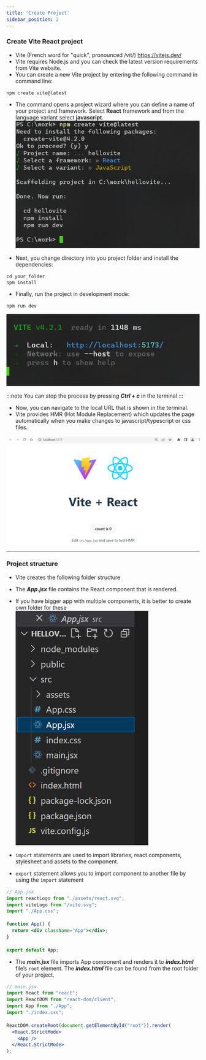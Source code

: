 ```yaml
---
title: 'Create Project'
sidebar_position: 2
---
```


### Create Vite React project

- Vite (French word for "quick", pronounced /vit/) https://vitejs.dev/
- Vite requires Node.js and you can check the latest version requirements from Vite website.
- You can create a new Vite project by entering the following command in command line:

```
npm create vite@latest
```
- The command opens a project wizard where you can define a name of your project and framework. Select **React** framework and from the language variant select **javascript**.
  ![Vite project](./img/create_vite1.png)

- Next, you change directory into you project folder and install the dependencies:

```
cd your_folder
npm install
```
- Finally, run the project in development mode:
```
npm run dev
```

![Vite Project](./img/create_vite2.png)

:::note
You can stop the process by pressing **_Ctrl + c_** in the terminal
:::
- Now, you can navigate to the local URL that is shown in the terminal.
- Vite provides HMR (Hot Module Replacement) which updates the page automatically when you make changes to javascript/typescript or css files.

![Vite Project](./img/vite_browser.png)

---
### Project structure

- Vite creates the following folder structure
- The **_App.jsx_** file contains the React component that is rendered.
- If you have bigger app with multiple components, it is better to create own folder for these
  ![](./img/vite_project.png)


- `import` statements are used to import libraries, react components, stylesheet and assets to the component.
- `export` statement allows you to import component to another file by using the `import` statement

```jsx
// App.jsx
import reactLogo from "./assets/react.svg";
import viteLogo from "/vite.svg";
import "./App.css";

function App() {
  return <div className="App"></div>;
}

export default App;
```
- The **_main.jsx_** file imports App component and renders it to **_index.html_** file’s `root` element. The **_index.html_** file can be found from the root folder of your project.

```jsx
// main.jsx
import React from "react";
import ReactDOM from "react-dom/client";
import App from "./App";
import "./index.css";

ReactDOM.createRoot(document.getElementById("root")).render(
  <React.StrictMode>
    <App />
  </React.StrictMode>
);
```
